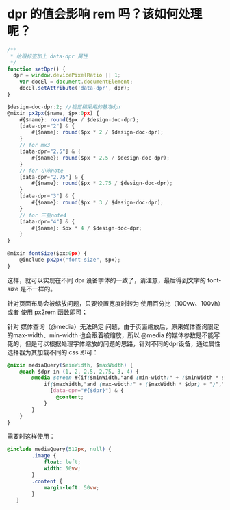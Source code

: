 # dpr 的值会影响 rem 吗？该如何处理呢？

```js
/**
 * 给跟标签加上 data-dpr 属性
 */
function setDpr() {
  dpr = window.devicePixelRatio || 1;
	var docEl = document.documentElement;
	docEl.setAttribute('data-dpr', dpr);
}

```

```js
$design-doc-dpr:2; //视觉稿采用的基准dpr
@mixin px2px($name, $px:0px) {
    #{$name}: round($px / $design-doc-dpr);
    [data-dpr="2"] & {
        #{$name}: round($px * 2 / $design-doc-dpr);
    }
    // for mx3
    [data-dpr="2.5"] & {
        #{$name}: round($px * 2.5 / $design-doc-dpr);
    }
    // for 小米note
    [data-dpr="2.75"] & {
        #{$name}: round($px * 2.75 / $design-doc-dpr);
    }
    [data-dpr="3"] & {
        #{$name}: round($px * 3 / $design-doc-dpr);
    }
    // for 三星note4
    [data-dpr="4"] & {
        #{$name}: $px * 4 / $design-doc-dpr;
    }
}
 
@mixin fontSize($px:0px) {
    @include px2px("font-size", $px);
}
```

这样，就可以实现在不同 dpr 设备字体的一致了，请注意，最后得到文字的 font-size 是不一样的。

针对页面布局会被缩放问题，只要设置宽度时转为 使用百分比（100vw、100vh）或者 使用 px2rem 函数即可；

针对 媒体查询（@media）无法确定 问题，由于页面缩放后，原来媒体查询限定的max-width、min-width 也会跟着被缩放，所以 @media 的媒体参数是不能写死的，但是可以根据处理字体缩放的问题的思路，针对不同的dpr设备，通过属性选择器为其加载不同的 css 即可：

```css
@mixin mediaQuery($minWidth, $maxWidth) {
    @each $dpr in (1, 2, 2.5, 2.75, 3, 4) {
        @media screen #{if($minWidth,"and (min-width:" + ($minWidth * $dpr) ")","") +             
            if($maxWidth,"and (max-width:" + ($maxWidth * $dpr) + ")","")} {
              [data-dpr="#{$dpr}"] & {
                @content;
            }
        }
    }
}
```

需要时这样使用：

```css
@include mediaQuery(512px, null) {
        .image {
            float: left;
            width: 50vw;
        }
        .content {
            margin-left: 50vw;
        }
   }
```

